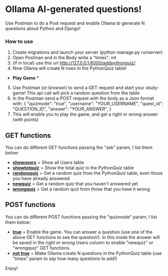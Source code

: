 # Ollama AI-generated questions!
Use Postman to do a Post request and enable Ollama to generate N questions about Python and Django!

### How to use
1. Create migrations and launch your server (python manage.py runserver)
2. Open Postman and in the Body write a "times": int 
3. (if in local) use this url http://127.0.0.1:8000/addpythonquiz/
4. Now Ollama will create N rows in the PythonQuiz table!
* <b>Play Game</b> *
5. Use Postman (or browser) to send a GET request and start your study-game! This api call will pick a random question from the table
6. In the Postman send a POST request with the body as a Json format with:
{
  "quizmode": "true",
  "username": "YOUR_USERNAME",
  "quest_id": "QUESTION_ID",
  "answer": "YOUR_ANSWER",
}
7. This will enable you to play the game, and get a right or wrong answer (with points)


## GET functions
You can do different GET functions passing the "ask" param, I list them below:
<ul>
<li><b><u>showusers</u></b> = Show all Users table</li>
<li><b><u>showtotquiz</u></b> = Show the total quiz in the PythonQuiz table</li>
<li><b><u>randomquiz</u></b> = Get a random quiz from the PythonQuiz table, even those you have already answered</li>
<li><b><u>newquiz</u></b> = Get a random quiz that you haven't answered yet</li>
<li><b><u>wrongquiz</u></b> = Get a random quiz from those that you have it wrong</li>
</ul>

## POST functions
You can do different POST functions passing the "quizmode" param, I list them below:
<ul>
<li><b><u>true</u></b> = Enable the game. You can answer a question (use one of the above GET functions to see the question!). In this mode the answer will be saved in the right or wrong Users column to enable "newquiz" or "wrongquiz" GET functions.</li>
<li><b><u>not true</u></b> = Make Ollama create N questions in the PythonQuiz table (use "times" param to say how many questions to add!)</li>
</ul>

Enjoy!

